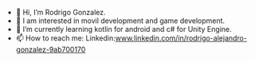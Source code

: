 - 👋 Hi, I’m Rodrigo Gonzalez. 
- 👀 I am interested in movil development and game development.
- 🌱 I’m currently learning kotlin for android and c# for Unity Engine.
- 📫 How to reach me: 
Linkedin:www.linkedin.com/in/rodrigo-alejandro-gonzalez-9ab700170

<!---
RodrigoGonzalez78/RodrigoGonzalez78 is a ✨ special ✨ repository because its `README.md` (this file) appears on your GitHub profile.
You can click the Preview link to take a look at your changes.
--->
